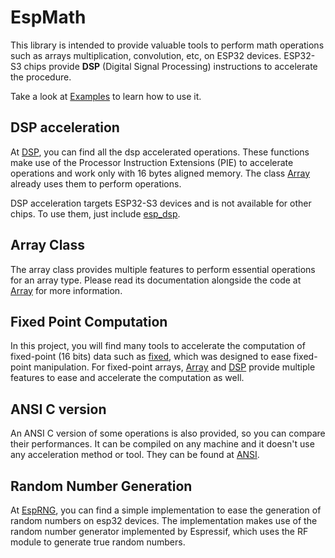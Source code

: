 # EspMath

This library is intended to provide valuable tools to perform math operations such as arrays multiplication, convolution, etc, on ESP32 devices. ESP32-S3 chips provide **DSP** (Digital Signal Processing) instructions to accelerate the procedure.

Take a look at [Examples](examples/test_bench/) to learn how to use it.

## DSP acceleration

At [DSP](src/dsp/), you can find all the dsp accelerated operations. These functions make use of the Processor Instruction Extensions (PIE) to accelerate operations and work only with 16 bytes aligned memory. The class [Array](src/esp_array.h) already uses them to perform operations.

DSP acceleration targets ESP32-S3 devices and is not available for other chips. To use them, just include [esp_dsp](src/esp_dsp.h).

## Array Class

The array class provides multiple features to perform essential operations for an array type. Please read its documentation alongside the code at [Array](src/esp_array.h) for more information.

## Fixed Point Computation

In this project, you will find many tools to accelerate the computation of fixed-point (16 bits) data such as [fixed](src/esp_fixed_point.h), which was designed to ease fixed-point manipulation. For fixed-point arrays, [Array](src/esp_array.h) and [DSP](src/dsp/) provide multiple features to ease and accelerate the computation as well.

## ANSI C version

An ANSI C version of some operations is also provided, so you can compare their performances. It can be compiled on any machine and it doesn't use any acceleration method or tool. They can be found at [ANSI](src/ansi.h).

## Random Number Generation

At [EspRNG](src/esp_rng.h), you can find a simple implementation to ease the generation of random numbers on esp32 devices. The implementation makes use of the random number generator implemented by Espressif, which uses the RF module to generate true random numbers.
